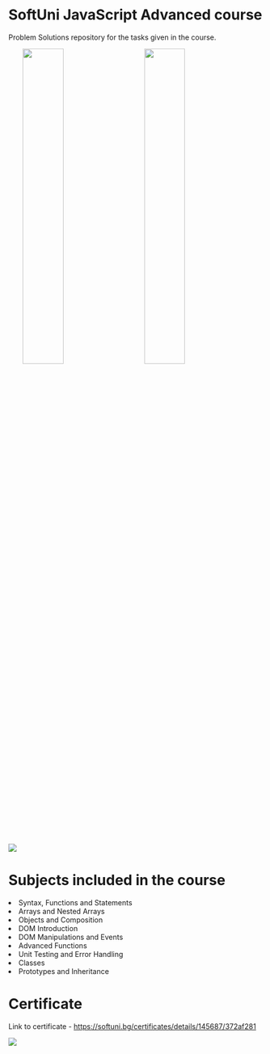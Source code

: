 # SoftUni JavaScript Advanced course
Problem Solutions repository for the tasks given in the course.
<p></p>
<p>&ensp;&ensp;&ensp;&ensp;<img style="width: 40%" src="https://www.tutorialstonight.com/assets/js/javascript-object.webp">&ensp;&ensp;&ensp;&ensp;&ensp;
<img style="width: 40%" src="https://devopedia.org/images/article/282/1930.1596042011.png">
</p>
<p></p>
<p></p>
<p></p>
<img src="https://img.shields.io/badge/JavaScript-323330?style=for-the-badge&logo=javascript&logoColor=F7DF1E">

# Subjects included in the course
<li>Syntax, Functions and Statements</li>
<li>Arrays and Nested Arrays</li>
<li>Objects and Composition</li>
<li>DOM Introduction</li>
<li>DOM Manipulations and Events</li>
<li>Advanced Functions</li>
<li>Unit Testing and Error Handling</li>
<li>Classes</li>
<li>Prototypes and Inheritance</li>
<p></p>
<p></p>
<p></p>

# Certificate
Link to certificate - https://softuni.bg/certificates/details/145687/372af281
<p></p>
<img src="https://i.postimg.cc/25SskvvV/JS-Advanced.png">
